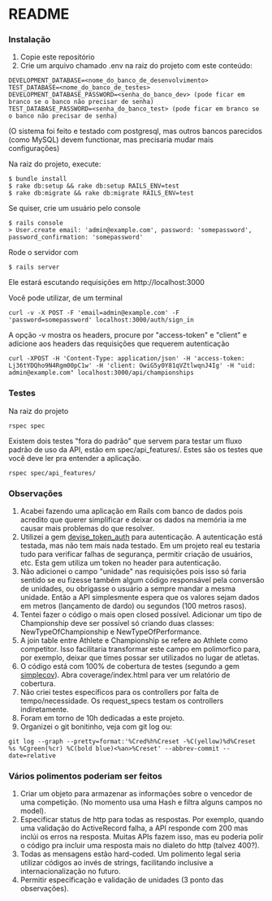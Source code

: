 # README

### Instalação

1. Copie este repositório
2. Crie um arquivo chamado .env na raiz do projeto com este conteúdo:

```
DEVELOPMENT_DATABASE=<nome_do_banco_de_desenvolvimento>
TEST_DATABASE=<nome_do_banco_de_testes>
DEVELOPMENT_DATABASE_PASSWORD=<senha_do_banco_dev> (pode ficar em branco se o banco não precisar de senha)
TEST_DATABASE_PASSWORD=<senha_do_banco_test> (pode ficar em branco se o banco não precisar de senha)
```

(O sistema foi feito e testado com postgresql, mas outros bancos parecidos (como MySQL) devem functionar, mas precisaria mudar mais configurações)

Na raiz do projeto, execute:
```
$ bundle install
$ rake db:setup && rake db:setup RAILS_ENV=test
$ rake db:migrate && rake db:migrate RAILS_ENV=test
```

Se quiser, crie um usuário pelo console
```
$ rails console
> User.create email: 'admin@example.com', password: 'somepassword', password_confirmation: 'somepassword'
````

Rode o servidor com
```
$ rails server
```

Ele estará escutando requisições em http://localhost:3000

Você pode utilizar, de um terminal

```
curl -v -X POST -F 'email=admin@example.com' -F 'password=somepassword' localhost:3000/auth/sign_in
```

A opção -v mostra os headers, procure por "access-token" e "client" e adicione aos headers das requisições que requerem autenticação

```
curl -XPOST -H 'Content-Type: application/json' -H 'access-token: Lj36tYDQho9N4Rgm00pC1w' -H 'client: OwiG5y0Y81qVZtlwqnJ4Ig' -H "uid: admin@example.com" localhost:3000/api/championships
```

### Testes

Na raiz do projeto
```
rspec spec
```

Existem dois testes "fora do padrão" que servem para testar um fluxo padrão de uso da API, estão em spec/api_features/. Estes são os testes que você deve ler pra entender a aplicação.

```
rspec spec/api_features/
````

### Observações

1. Acabei fazendo uma aplicação em Rails com banco de dados pois acredito que querer simplificar e deixar os dados na memória ia me causar mais problemas do que resolver.
2. Utilizei a gem [devise_token_auth](https://github.com/lynndylanhurley/devise_token_auth) para autenticação. A autenticação está testada, mas não tem mais nada testado. Em um projeto real eu testaria tudo para verificar falhas de segurança, permitir criação de usuários, etc. Esta gem utiliza um token no header para autenticação.
3. Não adicionei o campo "unidade" nas requisições pois isso só faria sentido se eu fizesse também algum código responsável pela conversão de unidades, ou obrigasse o usuário a sempre mandar a mesma unidade. Então a API simplesmente espera que os valores sejam dados em metros (lançamento de dardo) ou segundos (100 metros rasos).
4. Tentei fazer o código o mais open closed possível. Adicionar um tipo de Championship deve ser possível só criando duas classes: NewTypeOfChampionship e NewTypeOfPerformance.
5. A join table entre Athlete e Championship se refere ao Athlete como competitor. Isso facilitaria transformar este campo em polimorfico para, por exemplo, deixar que times possar ser utilizados no lugar de atletas.
6. O código está com 100% de cobertura de testes (segundo a gem [simplecov](https://github.com/colszowka/simplecov)). Abra coverage/index.html para ver um relatório de cobertura.
7. Não criei testes específicos para os controllers por falta de tempo/necessidade. Os request_specs testam os controllers indiretamente.
8. Foram em torno de 10h dedicadas a este projeto.
9. Organizei o git bonitinho, veja com git log ou:

```
git log --graph --pretty=format:'%Cred%h%Creset -%C(yellow)%d%Creset %s %Cgreen(%cr) %C(bold blue)<%an>%Creset' --abbrev-commit --date=relative
```



### Vários polimentos poderiam ser feitos

1. Criar um objeto para armazenar as informações sobre o vencedor de uma competição. (No momento usa uma Hash e filtra alguns campos no model).
2. Especificar status de http para todas as respostas. Por exemplo, quando uma validação do ActiveRecord falha, a API responde com 200 mas inclúi os erros na resposta. Muitas APIs fazem isso, mas eu poderia polir o código pra incluir uma resposta mais no dialeto do http (talvez 400?).
3. Todas as mensagens estão hard-coded. Um polimento legal seria utilizar códigos ao invés de strings, facilitando inclusive a internacionalização no futuro.
4. Permitir especificação e validação de unidades (3 ponto das observações).